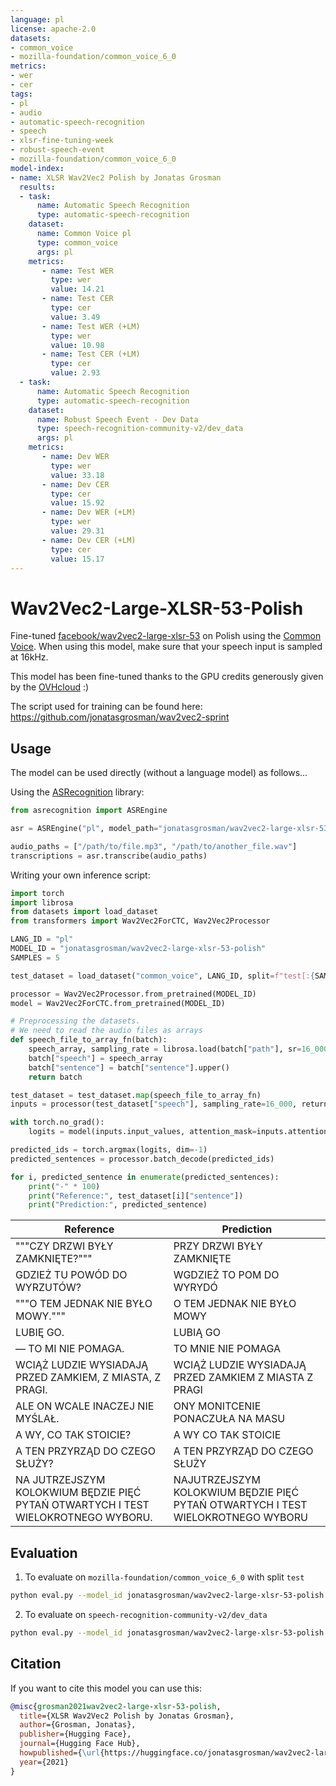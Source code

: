 ```yaml
---
language: pl
license: apache-2.0
datasets:
- common_voice
- mozilla-foundation/common_voice_6_0
metrics:
- wer
- cer
tags:
- pl
- audio
- automatic-speech-recognition
- speech
- xlsr-fine-tuning-week
- robust-speech-event
- mozilla-foundation/common_voice_6_0
model-index:
- name: XLSR Wav2Vec2 Polish by Jonatas Grosman
  results:
  - task: 
      name: Automatic Speech Recognition 
      type: automatic-speech-recognition
    dataset:
      name: Common Voice pl
      type: common_voice
      args: pl
    metrics:
       - name: Test WER
         type: wer
         value: 14.21
       - name: Test CER
         type: cer
         value: 3.49
       - name: Test WER (+LM)
         type: wer
         value: 10.98
       - name: Test CER (+LM)
         type: cer
         value: 2.93
  - task: 
      name: Automatic Speech Recognition
      type: automatic-speech-recognition
    dataset:
      name: Robust Speech Event - Dev Data
      type: speech-recognition-community-v2/dev_data
      args: pl
    metrics:
       - name: Dev WER
         type: wer
         value: 33.18
       - name: Dev CER
         type: cer
         value: 15.92
       - name: Dev WER (+LM)
         type: wer
         value: 29.31
       - name: Dev CER (+LM)
         type: cer
         value: 15.17
---
```


# Wav2Vec2-Large-XLSR-53-Polish

Fine-tuned [facebook/wav2vec2-large-xlsr-53](https://huggingface.co/facebook/wav2vec2-large-xlsr-53) on Polish using the [Common Voice](https://huggingface.co/datasets/common_voice).
When using this model, make sure that your speech input is sampled at 16kHz.

This model has been fine-tuned thanks to the GPU credits generously given by the [OVHcloud](https://www.ovhcloud.com/en/public-cloud/ai-training/) :)

The script used for training can be found here: https://github.com/jonatasgrosman/wav2vec2-sprint

## Usage

The model can be used directly (without a language model) as follows...

Using the [ASRecognition](https://github.com/jonatasgrosman/asrecognition) library:

```python
from asrecognition import ASREngine

asr = ASREngine("pl", model_path="jonatasgrosman/wav2vec2-large-xlsr-53-polish")

audio_paths = ["/path/to/file.mp3", "/path/to/another_file.wav"]
transcriptions = asr.transcribe(audio_paths)
```

Writing your own inference script:

```python
import torch
import librosa
from datasets import load_dataset
from transformers import Wav2Vec2ForCTC, Wav2Vec2Processor

LANG_ID = "pl"
MODEL_ID = "jonatasgrosman/wav2vec2-large-xlsr-53-polish"
SAMPLES = 5

test_dataset = load_dataset("common_voice", LANG_ID, split=f"test[:{SAMPLES}]")

processor = Wav2Vec2Processor.from_pretrained(MODEL_ID)
model = Wav2Vec2ForCTC.from_pretrained(MODEL_ID)

# Preprocessing the datasets.
# We need to read the audio files as arrays
def speech_file_to_array_fn(batch):
    speech_array, sampling_rate = librosa.load(batch["path"], sr=16_000)
    batch["speech"] = speech_array
    batch["sentence"] = batch["sentence"].upper()
    return batch

test_dataset = test_dataset.map(speech_file_to_array_fn)
inputs = processor(test_dataset["speech"], sampling_rate=16_000, return_tensors="pt", padding=True)

with torch.no_grad():
    logits = model(inputs.input_values, attention_mask=inputs.attention_mask).logits

predicted_ids = torch.argmax(logits, dim=-1)
predicted_sentences = processor.batch_decode(predicted_ids)

for i, predicted_sentence in enumerate(predicted_sentences):
    print("-" * 100)
    print("Reference:", test_dataset[i]["sentence"])
    print("Prediction:", predicted_sentence)
```

| Reference  | Prediction |
| ------------- | ------------- |
| """CZY DRZWI BYŁY ZAMKNIĘTE?""" | PRZY DRZWI BYŁY ZAMKNIĘTE |
| GDZIEŻ TU POWÓD DO WYRZUTÓW? | WGDZIEŻ TO POM DO WYRYDÓ |
| """O TEM JEDNAK NIE BYŁO MOWY.""" | O TEM JEDNAK NIE BYŁO MOWY |
| LUBIĘ GO. | LUBIĄ GO |
| — TO MI NIE POMAGA. | TO MNIE NIE POMAGA |
| WCIĄŻ LUDZIE WYSIADAJĄ PRZED ZAMKIEM, Z MIASTA, Z PRAGI. | WCIĄŻ LUDZIE WYSIADAJĄ PRZED ZAMKIEM Z MIASTA Z PRAGI |
| ALE ON WCALE INACZEJ NIE MYŚLAŁ. | ONY MONITCENIE PONACZUŁA NA MASU |
| A WY, CO TAK STOICIE? | A WY CO TAK STOICIE |
| A TEN PRZYRZĄD DO CZEGO SŁUŻY? | A TEN PRZYRZĄD DO CZEGO SŁUŻY |
| NA JUTRZEJSZYM KOLOKWIUM BĘDZIE PIĘĆ PYTAŃ OTWARTYCH I TEST WIELOKROTNEGO WYBORU. | NAJUTRZEJSZYM KOLOKWIUM BĘDZIE PIĘĆ PYTAŃ OTWARTYCH I TEST WIELOKROTNEGO WYBORU |

## Evaluation

1. To evaluate on `mozilla-foundation/common_voice_6_0` with split `test`

```bash
python eval.py --model_id jonatasgrosman/wav2vec2-large-xlsr-53-polish --dataset mozilla-foundation/common_voice_6_0 --config pl --split test
```

2. To evaluate on `speech-recognition-community-v2/dev_data`

```bash
python eval.py --model_id jonatasgrosman/wav2vec2-large-xlsr-53-polish --dataset speech-recognition-community-v2/dev_data --config pl --split validation --chunk_length_s 5.0 --stride_length_s 1.0
```

## Citation
If you want to cite this model you can use this:

```bibtex
@misc{grosman2021wav2vec2-large-xlsr-53-polish,
  title={XLSR Wav2Vec2 Polish by Jonatas Grosman},
  author={Grosman, Jonatas},
  publisher={Hugging Face},
  journal={Hugging Face Hub},
  howpublished={\url{https://huggingface.co/jonatasgrosman/wav2vec2-large-xlsr-53-polish}},
  year={2021}
}
```